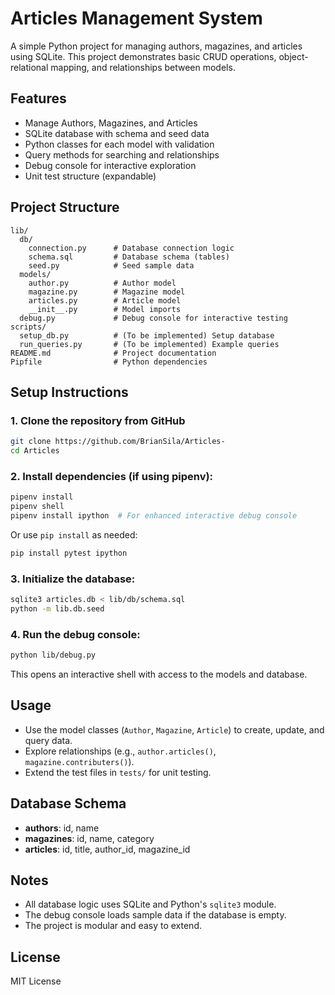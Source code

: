 # Articles Management System

A simple Python project for managing authors, magazines, and articles using SQLite. This project demonstrates basic CRUD operations, object-relational mapping, and relationships between models.

## Features

- Manage Authors, Magazines, and Articles
- SQLite database with schema and seed data
- Python classes for each model with validation
- Query methods for searching and relationships
- Debug console for interactive exploration
- Unit test structure (expandable)

## Project Structure

```
lib/
  db/
    connection.py      # Database connection logic
    schema.sql         # Database schema (tables)
    seed.py            # Seed sample data
  models/
    author.py          # Author model
    magazine.py        # Magazine model
    articles.py        # Article model
    __init__.py        # Model imports
  debug.py             # Debug console for interactive testing
scripts/
  setup_db.py          # (To be implemented) Setup database
  run_queries.py       # (To be implemented) Example queries
README.md              # Project documentation
Pipfile                # Python dependencies
```

## Setup Instructions

### 1. Clone the repository from GitHub

```bash
git clone https://github.com/BrianSila/Articles-
cd Articles
```

### 2. Install dependencies (if using pipenv):

```bash
pipenv install
pipenv shell
pipenv install ipython  # For enhanced interactive debug console
```

Or use `pip install` as needed:

```bash
pip install pytest ipython
```

### 3. Initialize the database:

```bash
sqlite3 articles.db < lib/db/schema.sql
python -m lib.db.seed
```

### 4. Run the debug console:

```bash
python lib/debug.py
```

This opens an interactive shell with access to the models and database.

## Usage

- Use the model classes (`Author`, `Magazine`, `Article`) to create, update, and query data.
- Explore relationships (e.g., `author.articles()`, `magazine.contributers()`).
- Extend the test files in `tests/` for unit testing.

## Database Schema

- **authors**: id, name
- **magazines**: id, name, category
- **articles**: id, title, author_id, magazine_id

## Notes

- All database logic uses SQLite and Python's `sqlite3` module.
- The debug console loads sample data if the database is empty.
- The project is modular and easy to extend.

## License

MIT License

